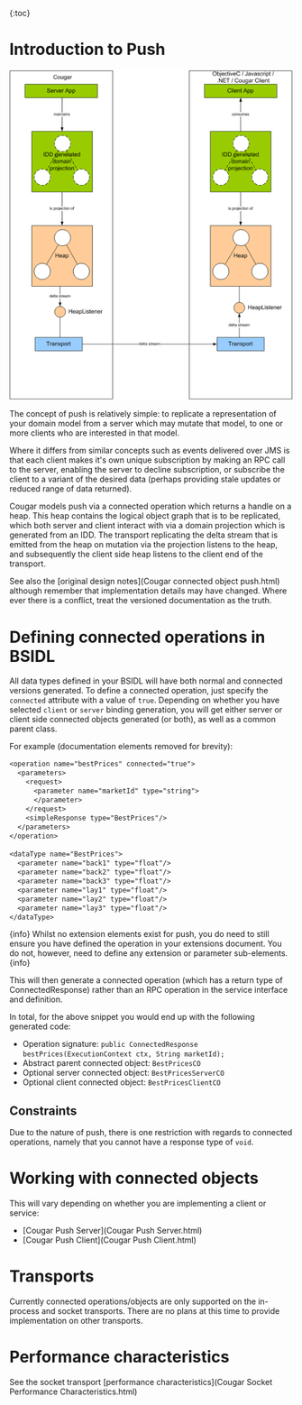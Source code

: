 ---
---
{:toc}

# Introduction to Push

![CougarCO](CougarCO.png)

The concept of push is relatively simple: to replicate a representation of your domain model from a server which may
mutate that model, to one or more clients who are interested in that model.

Where it differs from similar concepts such as events delivered over JMS is that each client makes it's own unique
subscription by making an RPC call to the server, enabling the server to decline subscription, or subscribe the client
to a variant of the desired data (perhaps providing stale updates or reduced range of data returned).

Cougar models push via a connected operation which returns a handle on a heap. This heap contains the logical object
graph that is to be replicated, which both server and client interact with via a domain projection which is generated
from an IDD. The transport replicating the delta stream that is emitted from the heap on mutation via the projection
listens to the heap, and subsequently the client side heap listens to the client end of the transport.

See also the [original design notes](Cougar connected object push.html) although remember that implementation details
may have changed. Where ever there is a conflict, treat the versioned documentation as the truth.

# Defining connected operations in BSIDL

All data types defined in your BSIDL will have both normal and connected versions generated. To define a connected
operation, just specify the ```connected``` attribute with a value of ```true```. Depending on whether you have selected
```client``` or ```server``` binding generation, you will get either server or client side connected objects generated
(or both), as well as a common parent class.

For example (documentation elements removed for brevity):
```
<operation name="bestPrices" connected="true">
  <parameters>
    <request>
      <parameter name="marketId" type="string">
      </parameter>
    </request>
    <simpleResponse type="BestPrices"/>
  </parameters>
</operation>

<dataType name="BestPrices">
  <parameter name="back1" type="float"/>
  <parameter name="back2" type="float"/>
  <parameter name="back3" type="float"/>
  <parameter name="lay1" type="float"/>
  <parameter name="lay2" type="float"/>
  <parameter name="lay3" type="float"/>
</dataType>
```

{info}
Whilst no extension elements exist for push, you do need to still ensure you have defined the operation in your extensions
document. You do not, however, need to define any extension or parameter sub-elements.
{info}

This will then generate a connected operation (which has a return type of ConnectedResponse) rather than an RPC operation
in the service interface and definition.

In total, for the above snippet you would end up with the following generated code:

* Operation signature: ```public ConnectedResponse bestPrices(ExecutionContext ctx, String marketId);```
* Abstract parent connected object: ```BestPricesCO```
* Optional server connected object: ```BestPricesServerCO```
* Optional client connected object: ```BestPricesClientCO```

## Constraints

Due to the nature of push, there is one restriction with regards to connected operations, namely that you cannot have a
response type of ```void```.

# Working with connected objects

This will vary depending on whether you are implementing a client or service:

* [Cougar Push Server](Cougar Push Server.html)
* [Cougar Push Client](Cougar Push Client.html)

# Transports

Currently connected operations/objects are only supported on the in-process and socket transports. There are no plans at
this time to provide implementation on other transports.

# Performance characteristics

See the socket transport [performance characteristics](Cougar Socket Performance Characteristics.html)
